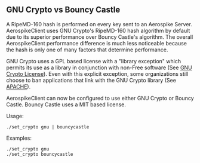 GNU Crypto vs Bouncy Castle
---------------------------

A RipeMD-160 hash is performed on every key sent to an Aerospike Server.
AerospikeClient uses GNU Crypto's RipeMD-160 hash algorithm by default due to 
its superior performance over Bouncy Castle's algorithm.  The overall
AerospikeClient performance difference is much less noticeable because the hash
is only one of many factors that determine performance.

GNU Crypto uses a GPL based license with a "library exception" which permits its
use as a library in conjunction with non-Free software
(See [GNU Crypto License](http://www.gnu.org/software/gnu-crypto)).
Even with this explicit exception, some organizations still choose to ban applications
that link with the GNU Crypto library
(See [APACHE](https://www.apache.org/legal/resolved.html#category-x)).

AerospikeClient can now be configured to use either GNU Crypto or Bouncy Castle.
Bouncy Castle uses a MIT based license.

Usage:

    ./set_crypto gnu | bouncycastle

Examples:

    ./set_crypto gnu
    ./set_crypto bouncycastle
